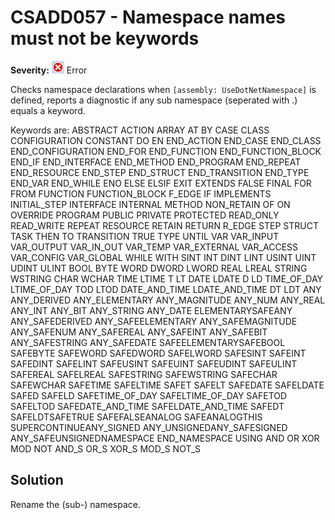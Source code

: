 # CSADD057 - Namespace names must not be keywords

**Severity:** ![Error](../images/Error.png) Error

Checks namespace declarations when `[assembly: UseDotNetNamespace]` is defined, reports a diagnostic if any sub namespace (seperated with .) equals a keyword.

Keywords are:
ABSTRACT
ACTION
ARRAY
AT
BY
CASE
CLASS
CONFIGURATION
CONSTANT
DO
EN
END_ACTION
END_CASE
END_CLASS
END_CONFIGURATION
END_FOR
END_FUNCTION
END_FUNCTION_BLOCK
END_IF
END_INTERFACE
END_METHOD
END_PROGRAM
END_REPEAT
END_RESOURCE
END_STEP
END_STRUCT
END_TRANSITION
END_TYPE
END_VAR
END_WHILE
ENO
ELSE
ELSIF
EXIT
EXTENDS
FALSE
FINAL
FOR
FROM
FUNCTION
FUNCTION_BLOCK
F_EDGE
IF
IMPLEMENTS
INITIAL_STEP
INTERFACE
INTERNAL
METHOD
NON_RETAIN
OF
ON
OVERRIDE
PROGRAM
PUBLIC
PRIVATE
PROTECTED
READ_ONLY
READ_WRITE
REPEAT
RESOURCE
RETAIN
RETURN
R_EDGE
STEP
STRUCT
TASK
THEN
TO
TRANSITION
TRUE
TYPE
UNTIL
VAR
VAR_INPUT
VAR_OUTPUT
VAR_IN_OUT
VAR_TEMP
VAR_EXTERNAL
VAR_ACCESS
VAR_CONFIG
VAR_GLOBAL
WHILE
WITH
SINT
INT
DINT
LINT
USINT
UINT
UDINT
ULINT
BOOL
BYTE
WORD
DWORD
LWORD
REAL
LREAL
STRING
WSTRING
CHAR
WCHAR
TIME
LTIME
T
LT
DATE
LDATE
D
LD
TIME_OF_DAY
LTIME_OF_DAY
TOD
LTOD
DATE_AND_TIME
LDATE_AND_TIME
DT
LDT
ANY
ANY_DERIVED
ANY_ELEMENTARY
ANY_MAGNITUDE
ANY_NUM
ANY_REAL
ANY_INT
ANY_BIT
ANY_STRING
ANY_DATE
ELEMENTARYSAFEANY
ANY_SAFEDERIVED
ANY_SAFEELEMENTARY
ANY_SAFEMAGNITUDE
ANY_SAFENUM
ANY_SAFEREAL
ANY_SAFEINT
ANY_SAFEBIT
ANY_SAFESTRING
ANY_SAFEDATE
SAFEELEMENTARYSAFEBOOL
SAFEBYTE
SAFEWORD
SAFEDWORD
SAFELWORD
SAFESINT
SAFEINT
SAFEDINT
SAFELINT
SAFEUSINT
SAFEUINT
SAFEUDINT
SAFEULINT
SAFEREAL
SAFELREAL
SAFESTRING
SAFEWSTRING
SAFECHAR
SAFEWCHAR
SAFETIME
SAFELTIME
SAFET
SAFELT
SAFEDATE
SAFELDATE
SAFED
SAFELD
SAFETIME_OF_DAY
SAFELTIME_OF_DAY
SAFETOD
SAFELTOD
SAFEDATE_AND_TIME
SAFELDATE_AND_TIME
SAFEDT
SAFELDTSAFETRUE
SAFEFALSEANALOG
SAFEANALOGTHIS
SUPERCONTINUEANY_SIGNED
ANY_UNSIGNEDANY_SAFESIGNED
ANY_SAFEUNSIGNEDNAMESPACE
END_NAMESPACE
USING
AND
OR
XOR
MOD
NOT
AND_S
OR_S
XOR_S
MOD_S
NOT_S

## Solution

Rename the (sub-) namespace.